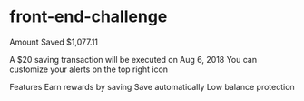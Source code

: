# front-end-challenge
Amount Saved
$1,077.11

A $20 saving transaction will be executed on Aug 6, 2018
You can customize your alerts on the top right icon


Features
Earn rewards by saving
Save automatically
Low balance protection
